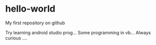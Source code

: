 # hello-world
My first repository on github


Try learning android studio prog...
Some programming in vb...
Always curious ....
